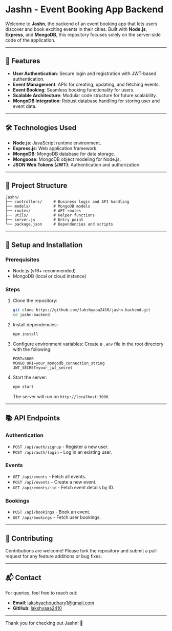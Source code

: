 # Jashn - Event Booking App Backend

Welcome to **Jashn**, the backend of an event booking app that lets users discover and book exciting events in their cities. Built with **Node.js**, **Express**, and **MongoDB**, this repository focuses solely on the server-side code of the application.

---

## 🚀 Features

-   **User Authentication**: Secure login and registration with JWT-based authentication.
-   **Event Management**: APIs for creating, updating, and fetching events.
-   **Event Booking**: Seamless booking functionality for users.
-   **Scalable Architecture**: Modular code structure for future scalability.
-   **MongoDB Integration**: Robust database handling for storing user and event data.

---

## 🛠️ Technologies Used

-   **Node.js**: JavaScript runtime environment.
-   **Express.js**: Web application framework.
-   **MongoDB**: MongoDB database for data storage.
-   **Mongoose**: MongoDB object modeling for Node.js.
-   **JSON Web Tokens (JWT)**: Authentication and authorization.

---

## 📂 Project Structure

```
Jashn/
├── controllers/     # Business logic and API handling
├── models/          # MongoDB models
├── routes/          # API routes
├── utils/           # Helper functions
├── server.js        # Entry point
└── package.json     # Dependencies and scripts
```

---

## 🔧 Setup and Installation

### Prerequisites

-   Node.js (v16+ recommended)
-   MongoDB (local or cloud instance)

### Steps

1. Clone the repository:

    ```bash
    git clone https://github.com/lakshyaaa2410/jashn-backend.git
    cd jashn-backend
    ```

2. Install dependencies:

    ```bash
    npm install
    ```

3. Configure environment variables:
   Create a `.env` file in the root directory with the following:

    ```env
    PORT=3000
    MONGO_URI=your_mongodb_connection_string
    JWT_SECRET=your_jwt_secret
    ```

4. Start the server:

    ```bash
    npm start
    ```

    The server will run on `http://localhost:3000`.

---

## 📚 API Endpoints

### Authentication

-   `POST /api/auth/signup` - Register a new user.
-   `POST /api/auth/login` - Log in an existing user.

### Events

-   `GET /api/events` - Fetch all events.
-   `POST /api/events` - Create a new event.
-   `GET /api/events/:id` - Fetch event details by ID.

### Bookings

-   `POST /api/bookings` - Book an event.
-   `GET /api/bookings` - Fetch user bookings.

---

## 🤝 Contributing

Contributions are welcome! Please fork the repository and submit a pull request for any feature additions or bug fixes.

---


## 📬 Contact

For queries, feel free to reach out:

-   **Email**: lakshyachoudhary1@gmail.com
-   **GitHub**: [lakshyaaa2410](https://github.com/lakshyaaa2410)

---

Thank you for checking out Jashn! 🎉
